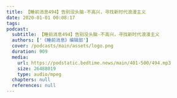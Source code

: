 ```yaml
---
title: 【睡前消息494】告别没头脑-不高兴，寻找新时代浪漫主义
date: 2020-01-01 00:08:17
tags:
podcast:
  subtitle: 【睡前消息494】告别没头脑-不高兴，寻找新时代浪漫主义
  authors: ['《睡前消息》编辑部']
  cover: /podcasts/main/assets/logo.png
  duration: 909
  media:
    url: https://podstatic.bedtime.news/main/401-500/494.mp3
    size: 26488019
    type: audio/mpeg
  chapters: null
  references: null
---
```

